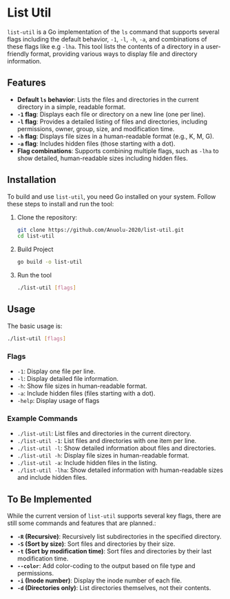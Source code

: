 # List Util

`list-util` is a Go implementation of the `ls` command that supports several flags including the default behavior, `-1`, `-l`, `-h`, `-a`, and combinations of these flags like e.g `-lha`. This tool lists the contents of a directory in a user-friendly format, providing various ways to display file and directory information.

## Features

- **Default `ls` behavior**: Lists the files and directories in the current directory in a simple, readable format.
- **`-1` flag**: Displays each file or directory on a new line (one per line).
- **`-l` flag**: Provides a detailed listing of files and directories, including permissions, owner, group, size, and modification time.
- **`-h` flag**: Displays file sizes in a human-readable format (e.g., K, M, G).
- **`-a` flag**: Includes hidden files (those starting with a dot).
- **Flag combinations**: Supports combining multiple flags, such as `-lha` to show detailed, human-readable sizes including hidden files.

## Installation

To build and use `list-util`, you need Go installed on your system. Follow these steps to install and run the tool:

1. Clone the repository:

   ```bash
   git clone https://github.com/Anuolu-2020/list-util.git
   cd list-util
   ```
2. Build Project
  
   ```bash
   go build -o list-util
   ```   
3. Run the tool
   ```bash
   ./list-util [flags] 
   ```

## Usage
 The basic usage is:
 ```bash
 ./list-util [flags] 
 ```

### Flags

- `-1`: Display one file per line.
- `-l`: Display detailed file information.
- `-h`: Show file sizes in human-readable format.
- `-a`: Include hidden files (files starting with a dot).
- `-help`: Display usage of flags

### Example Commands

- `./list-util`: List files and directories in the current directory.
- `./list-util -1`: List files and directories with one item per line.
- `./list-util -l`: Show detailed information about files and directories.
- `./list-util -h`: Display file sizes in human-readable format.
- `./list-util -a`: Include hidden files in the listing.
- `./list-util -lha`: Show detailed information with human-readable sizes and include hidden files.

## To Be Implemented

 While the current version of `list-util` supports several key flags, there are still some commands and features that are planned.:

- **`-R` (Recursive)**: Recursively list subdirectories in the specified directory.
- **`-S` (Sort by size)**: Sort files and directories by their size.
- **`-t` (Sort by modification time)**: Sort files and directories by their last modification time.
- **`--color`**: Add color-coding to the output based on file type and permissions.
- **`-i` (Inode number)**: Display the inode number of each file.
- **`-d` (Directories only)**: List directories themselves, not their contents.
  
